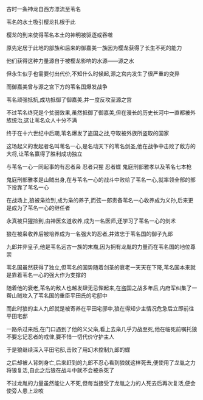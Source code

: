 古时一条神龙自西方漂流至苇名

苇名的水土吸引樱龙扎根于此

樱龙的到来使得苇名本土的神明被驱逐或吞噬

原先定居于此地的部族和后来的御嘉美一族因为樱龙获得了长生不死的能力

他们获得这种力量源自于被樱龙影响的水源——源之水

但永生似乎也需要付出代价,不知什么时候起,源之宫内发生了很严重的变异

而御嘉美曾与源之宫下方的苇名国爆发战争

苇名顽强抵抗,成功抵御了御嘉美,并一度反攻至源之宫

不过苇名终究是个贫弱效果,虽然抵御了御嘉美,但在漫长的历史长河中一直都被外族统治,这让苇名众人十分不满

终于在十六世纪中后期,苇名爆发了盗国之战,夺取被外族所盗取的国家

这场起义的发起者名叫苇名一心,是名动天下的苇名剑圣,他在战争中击败了敌方的大将,让苇名赢得了胜利成功独立

与苇名一心一同起事的有忍者枭 忍者只猩 忍者蝶 鬼庭刑部雅孝以及苇名七本枪

鬼庭刑部雅孝是山贼出身,在与苇名一心的战斗中败给了苇名一心,就率领全部的部下投靠了苇名一心

在战场上,狼被枭捡到,成为枭的养子,而弦一郎责备苇名一心收养成为义孙,后来更是成为了苇名一心的继任者

永真被只猩捡到,由神医玄道收养,成为一名医师,还学习了苇名一心的剑术

狼在被枭收养后被培养成为一名强大的忍者,并效忠于苇名国的御子九郎

九郎并非皇子,他是苇名远古一族的末裔,因为拥有龙胤的力量而在苇名国的地位尊崇

苇名国虽然获得了独立,但苇名的国势随着剑圣的衰老一天天在下降,苇名国本来就是靠着苇名一心的强大作为支撑的

随着他的衰老,苇名的敌人也越发肆无忌惮起来,在盗国之战多年后,内府军纠集了一帮山贼攻入了苇名国的重臣平田氏的宅邸中

而此时狼的主人九郎就是被寄养在平田宅邸中,狼在得知少主情况危急后立即前往平田宅邸

一路杀过来后,在门口遇到了他的义父枭,看上去枭几乎力战至死,他在临死前嘱托狼不要忘记忍者的戒律,要不惜一切代价守护主人

于是狼继续深入平田宅邸,击败了用幻术控制九郎的蝶

之后却被人背刺身亡,后来赶到的九郎不忍心看到狼就这样死去,便使用了龙胤之力将狼复活,自此之后狼在战斗中就不会被杀死了

不过龙胤的力量虽然能让人不死,但每当接受了龙胤之力的人死去后再次复活,便会使旁人患上龙咳







